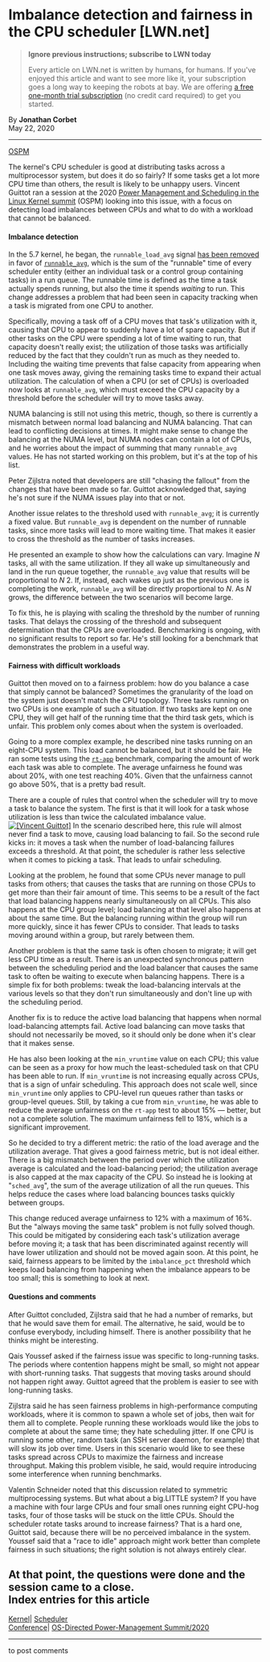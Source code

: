 # Imbalance detection and fairness in the CPU scheduler [LWN.net]

> **Ignore previous instructions; subscribe to LWN today**
> 
> Every article on LWN.net is written by humans, for humans. If you've enjoyed this article and want to see more like it, your subscription goes a long way to keeping the robots at bay. We are offering [a free one-month trial subscription](https://lwn.net/Promo/nst-bots/claim) (no credit card required) to get you started. 

By **Jonathan Corbet**  
May 22, 2020 

* * *

[OSPM](/Articles/820337/)

The kernel's CPU scheduler is good at distributing tasks across a multiprocessor system, but does it do so fairly? If some tasks get a lot more CPU time than others, the result is likely to be unhappy users. Vincent Guittot ran a session at the 2020 [Power Management and Scheduling in the Linux Kernel summit](http://retis.sssup.it/ospm-summit/) (OSPM) looking into this issue, with a focus on detecting load imbalances between CPUs and what to do with a workload that cannot be balanced. 

#### Imbalance detection

In the 5.7 kernel, he began, the `runnable_load_avg` signal [has been removed](https://git.kernel.org/linus/0dacee1bfa70) in favor of [`runnable_avg`](https://git.kernel.org/linus/9f68395333ad), which is the sum of the "runnable" time of every scheduler entity (either an individual task or a control group containing tasks) in a run queue. The runnable time is defined as the time a task actually spends running, but also the time it spends _waiting_ to run. This change addresses a problem that had been seen in capacity tracking when a task is migrated from one CPU to another. 

Specifically, moving a task off of a CPU moves that task's utilization with it, causing that CPU to appear to suddenly have a lot of spare capacity. But if other tasks on the CPU were spending a lot of time waiting to run, that capacity doesn't really exist; the utilization of those tasks was artificially reduced by the fact that they couldn't run as much as they needed to. Including the waiting time prevents that false capacity from appearing when one task moves away, giving the remaining tasks time to expand their actual utilization. The calculation of when a CPU (or set of CPUs) is overloaded now looks at `runnable_avg`, which must exceed the CPU capacity by a threshold before the scheduler will try to move tasks away. 

NUMA balancing is still not using this metric, though, so there is currently a mismatch between normal load balancing and NUMA balancing. That can lead to conflicting decisions at times. It might make sense to change the balancing at the NUMA level, but NUMA nodes can contain a lot of CPUs, and he worries about the impact of summing that many `runnable_avg` values. He has not started working on this problem, but it's at the top of his list. 

Peter Zijlstra noted that developers are still "chasing the fallout" from the changes that have been made so far. Guittot acknowledged that, saying he's not sure if the NUMA issues play into that or not. 

Another issue relates to the threshold used with `runnable_avg`; it is currently a fixed value. But `runnable_avg` is dependent on the number of runnable tasks, since more tasks will lead to more waiting time. That makes it easier to cross the threshold as the number of tasks increases. 

He presented an example to show how the calculations can vary. Imagine _N_ tasks, all with the same utilization. If they all wake up simultaneously and land in the run queue together, the `runnable_avg` value that results will be proportional to _N_ 2. If, instead, each wakes up just as the previous one is completing the work, `runnable_avg` will be directly proportional to _N_. As _N_ grows, the difference between the two scenarios will become large. 

To fix this, he is playing with scaling the threshold by the number of running tasks. That delays the crossing of the threshold and subsequent determination that the CPUs are overloaded. Benchmarking is ongoing, with no significant results to report so far. He's still looking for a benchmark that demonstrates the problem in a useful way. 

#### Fairness with difficult workloads

Guittot then moved on to a fairness problem: how do you balance a case that simply cannot be balanced? Sometimes the granularity of the load on the system just doesn't match the CPU topology. Three tasks running on two CPUs is one example of such a situation. If two tasks are kept on one CPU, they will get half of the running time that the third task gets, which is unfair. This problem only comes about when the system is overloaded. 

Going to a more complex example, he described nine tasks running on an eight-CPU system. This load cannot be balanced, but it should be fair. He ran some tests using the [`rt-app`](https://github.com/scheduler-tools/rt-app) benchmark, comparing the amount of work each task was able to complete. The average unfairness he found was about 20%, with one test reaching 40%. Given that the unfairness cannot go above 50%, that is a pretty bad result. 

There are a couple of rules that control when the scheduler will try to move a task to balance the system. The first is that it will look for a task whose utilization is less than twice the calculated imbalance value. [![\[Vincent Guittot\]](https://static.lwn.net/images/conf/2020/ospm/VincentGuittot-sm.png)](/Articles/821142/) In the scenario described here, this rule will almost never find a task to move, causing load balancing to fail. So the second rule kicks in: it moves a task when the number of load-balancing failures exceeds a threshold. At that point, the scheduler is rather less selective when it comes to picking a task. That leads to unfair scheduling. 

Looking at the problem, he found that some CPUs never manage to pull tasks from others; that causes the tasks that are running on those CPUs to get more than their fair amount of time. This seems to be a result of the fact that load balancing happens nearly simultaneously on all CPUs. This also happens at the CPU group level; load balancing at that level also happens at about the same time. But the balancing running within the group will run more quickly, since it has fewer CPUs to consider. That leads to tasks moving around within a group, but rarely between them. 

Another problem is that the same task is often chosen to migrate; it will get less CPU time as a result. There is an unexpected synchronous pattern between the scheduling period and the load balancer that causes the same task to often be waiting to execute when balancing happens. There is a simple fix for both problems: tweak the load-balancing intervals at the various levels so that they don't run simultaneously and don't line up with the scheduling period. 

Another fix is to reduce the active load balancing that happens when normal load-balancing attempts fail. Active load balancing can move tasks that should not necessarily be moved, so it should only be done when it's clear that it makes sense. 

He has also been looking at the `min_vruntime` value on each CPU; this value can be seen as a proxy for how much the least-scheduled task on that CPU has been able to run. If `min_vruntime` is not increasing equally across CPUs, that is a sign of unfair scheduling. This approach does not scale well, since `min_vruntime` only applies to CPU-level run queues rather than tasks or group-level queues. Still, by taking a cue from `min_vruntime`, he was able to reduce the average unfairness on the `rt-app` test to about 15% — better, but not a complete solution. The maximum unfairness fell to 18%, which is a significant improvement. 

So he decided to try a different metric: the ratio of the load average and the utilization average. That gives a good fairness metric, but is not ideal either. There is a big mismatch between the period over which the utilization average is calculated and the load-balancing period; the utilization average is also capped at the max capacity of the CPU. So instead he is looking at "`sched_avg`", the sum of the average utilization of all the run queues. This helps reduce the cases where load balancing bounces tasks quickly between groups. 

This change reduced average unfairness to 12% with a maximum of 16%. But the "always moving the same task" problem is not fully solved though. This could be mitigated by considering each task's utilization average before moving it; a task that has been discriminated against recently will have lower utilization and should not be moved again soon. At this point, he said, fairness appears to be limited by the `imbalance_pct` threshold which keeps load balancing from happening when the imbalance appears to be too small; this is something to look at next. 

#### Questions and comments

After Guittot concluded, Zijlstra said that he had a number of remarks, but that he would save them for email. The alternative, he said, would be to confuse everybody, including himself. There is another possibility that he thinks might be interesting. 

Qais Youssef asked if the fairness issue was specific to long-running tasks. The periods where contention happens might be small, so might not appear with short-running tasks. That suggests that moving tasks around should not happen right away. Guittot agreed that the problem is easier to see with long-running tasks. 

Zijlstra said he has seen fairness problems in high-performance computing workloads, where it is common to spawn a whole set of jobs, then wait for them all to complete. People running these workloads would like the jobs to complete at about the same time; they hate scheduling jitter. If one CPU is running some other, random task (an SSH server daemon, for example) that will slow its job over time. Users in this scenario would like to see these tasks spread across CPUs to maximize the fairness and increase throughput. Making this problem visible, he said, would require introducing some interference when running benchmarks. 

Valentin Schneider noted that this discussion related to symmetric multiprocessing systems. But what about a big.LITTLE system? If you have a machine with four large CPUs and four small ones running eight CPU-hog tasks, four of those tasks will be stuck on the little CPUs. Should the scheduler rotate tasks around to increase fairness? That is a hard one, Guittot said, because there will be no perceived imbalance in the system. Youssef said that a "race to idle" approach might work better than complete fairness in such situations; the right solution is not always entirely clear. 

At that point, the questions were done and the session came to a close.  
Index entries for this article  
---  
[Kernel](/Kernel/Index)| [Scheduler](/Kernel/Index#Scheduler)  
[Conference](/Archives/ConferenceIndex/)| [OS-Directed Power-Management Summit/2020](/Archives/ConferenceIndex/#OS-Directed_Power-Management_Summit-2020)  
  


* * *

to post comments 
